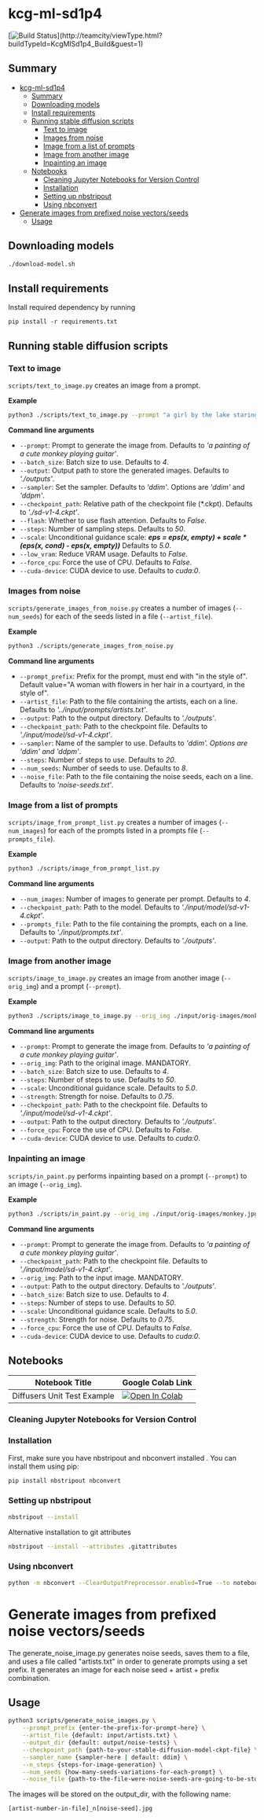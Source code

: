 # kcg-ml-sd1p4

[![Build Status](http://103.68.223.207:8111/app/rest/builds/buildType:(id:KcgMlSd1p4_Build)/statusIcon)](http://teamcity/viewType.html?buildTypeId=KcgMlSd1p4_Build&guest=1)

## Summary

- [kcg-ml-sd1p4](#kcg-ml-sd1p4)
   - [Summary](#summary)
   - [Downloading models](#downloading-models)
   - [Install requirements](#install-requirements)
   - [Running stable diffusion scripts](#running-stable-diffusion-scripts)
      - [Text to image](#text-to-image)
      - [Images from noise](#images-from-noise)
      - [Image from a list of prompts](#image-from-a-list-of-prompts)
      - [Image from another image](#image-from-another-image)
      - [Inpainting an image](#inpainting-an-image)
   - [Notebooks](#notebooks)
      - [Cleaning Jupyter Notebooks for Version Control](#cleaning-jupyter-notebooks-for-version-control)
      - [Installation](#installation)
      - [Setting up nbstripout](#setting-up-nbstripout)
      - [Using nbconvert](#using-nbconvert)
- [Generate images from prefixed noise vectors/seeds](#generate-images-from-prefixed-noise-vectorsseeds)
   - [Usage](#usage)

## Downloading models

```bash
./download-model.sh
```

## Install requirements

Install required dependency by running
```
pip install -r requirements.txt
```

## Running stable diffusion scripts

### Text to image

`scripts/text_to_image.py` creates an image from a prompt.

**Example**

```bash
python3 ./scripts/text_to_image.py --prompt "a girl by the lake staring at the stars"
```

**Command line arguments**

- `--prompt`: Prompt to generate the image from. Defaults to _'a painting of a cute monkey playing guitar'_.
- `--batch_size`: Batch size to use. Defaults to _4_.
- `--output`: Output path to store the generated images. Defaults to _'./outputs'_.
- `--sampler`: Set the sampler. Defaults to _'ddim'_. Options are _'ddim'_ and _'ddpm'_.
- `--checkpoint_path`: Relative path of the checkpoint file (*.ckpt). Defaults to _'./sd-v1-4.ckpt'_.
- `--flash`: Whether to use flash attention. Defaults to _False_.
- `--steps`: Number of sampling steps. Defaults to _50_.
- `--scale`: Unconditional guidance scale: **_eps = eps(x, empty) + scale * (eps(x, cond) - eps(x, empty))_** Defaults to _5.0_.
- `--low_vram`: Reduce VRAM usage. Defaults to _False_.
- `--force_cpu`: Force the use of CPU. Defaults to _False_.
- `--cuda-device`: CUDA device to use. Defaults to _cuda:0_.

### Images from noise

`scripts/generate_images_from_noise.py` creates a number of images (`--num_seeds`) for each of the seeds listed in a file (`--artist_file`).

**Example**

``` bash
python3 ./scripts/generate_images_from_noise.py
```

**Command line arguments**

- `--prompt_prefix`: Prefix for the prompt, must end with "in the style of". Default value="A woman with flowers in her hair in a courtyard, in the style of".
- `--artist_file`:  Path to the file containing the artists, each on a line. Defaults to _'../input/prompts/artists.txt'_.
- `--output`: Path to the output directory. Defaults to _'./outputs'_.
- `--checkpoint_path`: Path to the checkpoint file. Defaults to _'./input/model/sd-v1-4.ckpt'_.
- `--sampler`: Name of the sampler to use. Defaults to _'ddim'. Options are 'ddim' and 'ddpm'_.
- `--steps`: Number of steps to use. Defaults to _20_.
- `--num_seeds`: Number of seeds to use. Defaults to _8_.
- `--noise_file`: Path to the file containing the noise seeds, each on a line. Defaults to _'noise-seeds.txt'_.

### Image from a list of prompts

`scripts/image_from_prompt_list.py` creates a number of images (`--num_images`) for each of the prompts listed in a prompts file (`--prompts_file`). 

**Example**

``` bash
python3 ./scripts/image_from_prompt_list.py
```

**Command line arguments**

- `--num_images`: Number of images to generate per prompt. Defaults to _4_.
- `--checkpoint_path`: Path to the model. Defaults to _'./input/model/sd-v1-4.ckpt'_.
- `--prompts_file`: Path to the file containing the prompts, each on a line. Defaults to _'./input/prompts.txt'_.
- `--output`: Path to the output directory. Defaults to _'./outputs'_.

### Image from another image

`scripts/image_to_image.py` creates an image from another image (`--orig_img`) and a prompt (`--prompt`).  

**Example**

``` bash
python3 ./scripts/image_to_image.py --orig_img ./input/orig-images/monkey.jpg --prompt "a painting of a cute monkey playing guitar"
```

**Command line arguments**

- `--prompt`: Prompt to generate the image from. Defaults to _'a painting of a cute monkey playing guitar'_.
- `--orig_img`: Path to the original image. MANDATORY.
- `--batch_size`: Batch size to use. Defaults to _4_.
- `--steps`: Number of steps to use. Defaults to _50_.
- `--scale`: Unconditional guidance scale. Defaults to _5.0_.
- `--strength`: Strength for noise. Defaults to _0.75_.
- `--checkpoint_path`: Path to the checkpoint file. Defaults to _'./input/model/sd-v1-4.ckpt'_.
- `--output`: Path to the output directory. Defaults to _'./outputs'_.
- `--force_cpu`: Force the use of CPU. Defaults to _False_.
- `--cuda-device`: CUDA device to use. Defaults to _cuda:0_.

### Inpainting an image

`scripts/in_paint.py` performs inpainting based on a prompt (`--prompt`) to an image (`--orig_img`).

**Example**

``` bash
python3 ./scripts/in_paint.py --orig_img ./input/orig-images/monkey.jpg --prompt "a painting of a cute monkey playing guitar"
```

**Command line arguments**

- `--prompt`: Prompt to generate the image from. Defaults to _'a painting of a cute monkey playing guitar'_.
- `--checkpoint_path`: Path to the checkpoint file. Defaults to _'./input/model/sd-v1-4.ckpt'_.
- `--orig_img`: Path to the input image. MANDATORY.
- `--output`: Path to the output directory. Defaults to _'./outputs'_.
- `--batch_size`: Batch size to use. Defaults to _4_.
- `--steps`: Number of steps to use. Defaults to _50_.
- `--scale`: Unconditional guidance scale. Defaults to _5.0_.
- `--strength`: Strength for noise. Defaults to _0.75_.
- `--force_cpu`: Force the use of CPU. Defaults to _False_.
- `--cuda-device`: CUDA device to use. Defaults to _cuda:0_.

## Notebooks
| Notebook Title | Google Colab Link |
| --- | --- |
| Diffusers Unit Test Example | [![Open In Colab](https://colab.research.google.com/assets/colab-badge.svg)](https://colab.research.google.com/github/kk-digital/kcg-ml-sd1p4/blob/main/notebooks/diffusers_unit_test.ipynb)|

### Cleaning Jupyter Notebooks for Version Control

### Installation

First, make sure you have nbstripout and nbconvert installed . You can install them using pip:

```sh
pip install nbstripout nbconvert
```


### Setting up nbstripout

```sh
nbstripout --install
```
Alternative installation to git attributes
```sh
nbstripout --install --attributes .gitattributes
```
### Using nbconvert
```sh
python -m nbconvert --ClearOutputPreprocessor.enabled=True --to notebook *.ipynb --inplace
```

# Generate images from prefixed noise vectors/seeds
The generate_noise_image.py generates noise seeds, saves them to a file, and uses a file called "artists.txt" in order to generate prompts using a set prefix. It generates an image for each noise seed + artist + prefix combination.
## Usage
```bash
python3 scripts/generate_noise_images.py \
	--prompt_prefix {enter-the-prefix-for-prompt-here} \
	--artist_file {default: input/artists.txt} \
	--output_dir {default: output/noise-tests} \
	--checkpoint_path {path-to-your-stable-diffusion-model-ckpt-file} \
	--sampler_name {sampler-here | default: ddim} \
	--n_steps {steps-for-image-generation} \
	--num_seeds {how-many-seeds-variations-for-each-prompt} \
	--noise_file {path-to-the-file-were-noise-seeds-are-going-to-be-stored}
```

The images will be stored on the output_dir, with the following name:
```
[artist-number-in-file]_n[noise-seed].jpg
```
